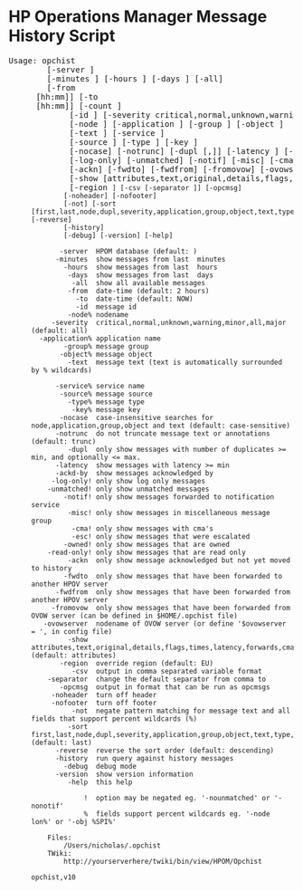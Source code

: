 HP Operations Manager Message History Script
============================================

<pre>
Usage: opchist 
        [-server <server>] 
        [-minutes <mins>] [-hours <hours>] [-days <days>] [-all] 
        [-from <dd/mm/yy> [hh:mm]] [-to <dd/mm/yy> [hh:mm]] [-count <num>]
        [-id <msg_id>] [-severity critical,normal,unknown,warning,minor,all,major] 
        [-node <node>] [-application <app>] [-group <msg_g>] [-object <obj>]
        [-text <text>] [-service <svc_id>] 
        [-source <source>] [-type <msg_type>] [-key <msg_key>] 
        [-nocase] [-notrunc] [-dupl <min>[,<max>]] [-latency <num>] [-ackd-by <user>]
        [-log-only] [-unmatched] [-notif] [-misc] [-cma] [-esc] [-owned] [-read-only]
        [-ackn] [-fwdto] [-fwdfrom] [-fromovow] [-ovowserver <ovowserver>] 
        [-show [attributes,text,original,details,flags,times,latency,forwards,cma,actions,anno,tickets,some,all,none]]
        [-region <code>] [-csv [-separator <sep>]] [-opcmsg]
        [-noheader] [-nofooter] 
        [-not] [-sort [first,last,node,dupl,severity,application,group,object,text,type,service]] [-reverse]
        [-history] 
        [-debug] [-version] [-help] 

       -server  HPOM database (default: )
      -minutes  show messages from last <x> minutes 
        -hours  show messages from last <x> hours 
         -days  show messages from last <x> days 
          -all  show all available messages 
         -from  date-time (default: 2 hours) 
           -to  date-time (default: NOW) 
           -id  message id 
         -node% nodename 
     -severity  critical,normal,unknown,warning,minor,all,major (default: all) 
  -application% application name 
        -group% message group 
       -object% message object 
         -text  message text (text is automatically surrounded by % wildcards) 

      -service% service name 
       -source% message source 
         -type% message type 
          -key% message key 
       -nocase  case-insensitive searches for node,application,group,object and text (default: case-sensitive) 
      -notrunc  do not truncate message text or annotations (default: trunc) 
         -dupl  only show messages with number of duplicates >= min, and optionally <= max. 
      -latency  show messages with latency >= min 
      -ackd-by  show messages acknowledged by <user> 
     -log-only! only show log only messages 
    -unmatched! only show unmatched messages 
        -notif! only show messages forwarded to notification service 
         -misc! only show messages in miscellaneous message group 
          -cma! only show messages with cma's 
          -esc! only show messages that were escalated 
        -owned! only show messages that are owned 
    -read-only! only show messages that are read only
         -ackn  only show message acknowledged but not yet moved to history
        -fwdto  only show messages that have been forwarded to another HPOV server 
      -fwdfrom  only show messages that have been forwarded from another HPOV server 
     -fromovow  only show messages that have been forwarded from OVOW server (can be defined in $HOME/.opchist file) 
   -ovowserver  nodename of OVOW server (or define '$ovowserver = <ovowserver>', in config file) 
         -show  attributes,text,original,details,flags,times,latency,forwards,cma,actions,anno,tickets,some,all,none (default: attributes) 
       -region  override region (default: EU)
          -csv  output in comma separated variable format
    -separator  change the default separator from comma to <sep>
       -opcmsg  output in format that can be run as opcmsgs
     -noheader  turn off header 
     -nofooter  turn off footer 
          -not  negate pattern matching for message text and all fields that support percent wildcards (%)
         -sort  first,last,node,dupl,severity,application,group,object,text,type,service (default: last) 
      -reverse  reverse the sort order (default: descending) 
      -history  run query against history messages 
        -debug  debug mode 
      -version  show version information 
         -help  this help 

             !  option may be negated eg. '-nounmatched' or '-nonotif' 
             %  fields support percent wildcards eg. '-node lon%' or '-obj %SPI%' 

    Files: 
        /Users/nicholas/.opchist
    TWiki: 
        http://yourserverhere/twiki/bin/view/HPOM/Opchist

opchist,v10
</pre>
